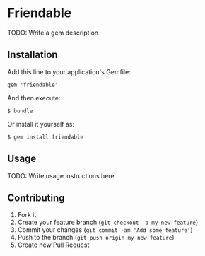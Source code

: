 # Friendable

TODO: Write a gem description

## Installation

Add this line to your application's Gemfile:

    gem 'friendable'

And then execute:

    $ bundle

Or install it yourself as:

    $ gem install friendable

## Usage

TODO: Write usage instructions here

## Contributing

1. Fork it
2. Create your feature branch (`git checkout -b my-new-feature`)
3. Commit your changes (`git commit -am 'Add some feature'`)
4. Push to the branch (`git push origin my-new-feature`)
5. Create new Pull Request
